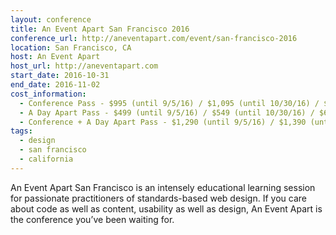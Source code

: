 ```yaml
---
layout: conference
title: An Event Apart San Francisco 2016
conference_url: http://aneventapart.com/event/san-francisco-2016
location: San Francisco, CA
host: An Event Apart
host_url: http://aneventapart.com
start_date: 2016-10-31
end_date: 2016-11-02
cost_information:
  - Conference Pass - $995 (until 9/5/16) / $1,095 (until 10/30/16) / $1,195 (at-the-door)
  - A Day Apart Pass - $499 (until 9/5/16) / $549 (until 10/30/16) / $649 (at-the-door)
  - Conference + A Day Apart Pass - $1,290 (until 9/5/16) / $1,390 (until 10/30/16) / $1,490 (at-the-door)
tags:
  - design
  - san francisco
  - california
---
```


An Event Apart San Francisco is an intensely educational learning session for passionate practitioners of standards-based web design. If you care about code as well as content, usability as well as design, An Event Apart is the conference you’ve been waiting for.